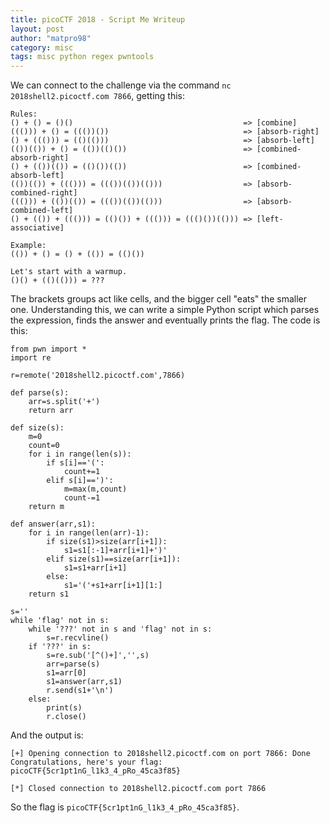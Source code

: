 ```yaml
---
title: picoCTF 2018 - Script Me Writeup
layout: post
author: "matpro98"
category: misc
tags: misc python regex pwntools
---
```


We can connect to the challenge via the command `nc 2018shell2.picoctf.com 7866`, getting this:

```
Rules:
() + () = ()()                                      => [combine]
((())) + () = ((())())                              => [absorb-right]
() + ((())) = (()(()))                              => [absorb-left]
(())(()) + () = (())(()())                          => [combined-absorb-right]
() + (())(()) = (()())(())                          => [combined-absorb-left]
(())(()) + ((())) = ((())(())(()))                  => [absorb-combined-right]
((())) + (())(()) = ((())(())(()))                  => [absorb-combined-left]
() + (()) + ((())) = (()()) + ((())) = ((()())(())) => [left-associative]

Example:
(()) + () = () + (()) = (()())

Let's start with a warmup.
()() + (()(())) = ???
```

The brackets groups act like cells, and the bigger cell "eats" the smaller one. Understanding this, we can write a simple Python script which parses the expression, finds the answer and eventually prints the flag.
The code is this:

```
from pwn import *
import re

r=remote('2018shell2.picoctf.com',7866)

def parse(s):
    arr=s.split('+')
    return arr

def size(s):
    m=0
    count=0
    for i in range(len(s)):
        if s[i]=='(':
            count+=1
        elif s[i]==')':
            m=max(m,count)
            count-=1
    return m

def answer(arr,s1):
    for i in range(len(arr)-1):
        if size(s1)>size(arr[i+1]):
            s1=s1[:-1]+arr[i+1]+')'
        elif size(s1)==size(arr[i+1]):
            s1=s1+arr[i+1]
        else:
            s1='('+s1+arr[i+1][1:]
    return s1

s=''
while 'flag' not in s:
    while '???' not in s and 'flag' not in s:
        s=r.recvline()
    if '???' in s:
        s=re.sub('[^()+]','',s)
        arr=parse(s)
        s1=arr[0]
        s1=answer(arr,s1)
        r.send(s1+'\n')
    else:
        print(s)
        r.close()
```

And the output is:

```
[+] Opening connection to 2018shell2.picoctf.com on port 7866: Done
Congratulations, here's your flag: picoCTF{5cr1pt1nG_l1k3_4_pRo_45ca3f85}

[*] Closed connection to 2018shell2.picoctf.com port 7866
```

So the flag is `picoCTF{5cr1pt1nG_l1k3_4_pRo_45ca3f85}`.

